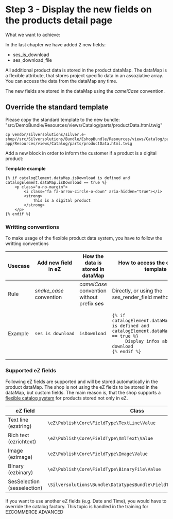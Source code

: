 #  Step 3 - Display the new fields on the products detail page 

What we want to achieve:

In the last chapter we have added 2 new fields:

  - ses\_is\_download
  - ses\_download\_file

All additional product data is stored in the product dataMap. The dataMap is a flexible attribute, that stores project specific data in an assoziative array. You can access the data from the dataMap any time.

The new fields are stored in the dataMap using the *camelCase* convention.

## Override the standard template

Please copy the standard template to the new bundle:    "src/DemoBundle/Resources/views/Catalog/parts/productData.html.twig"

``` 
cp vendor/silversolutions/silver.e-shop//src/Silversolutions/Bundle/EshopBundle/Resources/views/Catalog/parts/productData.html.twig  app/Resources/views/Catalog/parts/productData.html.twig
```

Add a new block in order to inform the customer if a product is  a digital product:

**Template example**

``` 
{% if catalogElement.dataMap.isDownload is defined and catalogElement.dataMap.isDownload == true %}
    <p class="u-no-margin">
        <i class="fa fa-arrow-circle-o-down" aria-hidden="true"></i>
        <strong>
            This is a digital product
        </strong>
    </p>
{% endif %}
```

### Writting conventions

To make usage of the flexible product data system, you have to follow the writting conventions

<table>
<thead>
<tr class="header">
<th>Usecase</th>
<th>Add new field in eZ</th>
<th>How the data is stored in dataMap</th>
<th>How to access the data in the template</th>
</tr>
</thead>
<tbody>
<tr>
<td>Rule</td>
<td><em>snake_case</em> convention</td>
<td><em>camelCase</em> convention without prefix <strong><em>ses</em></strong></td>
<td>Directly, or using the ses_render_field method</td>
</tr>
<tr>
<td>Example</td>
<td><pre><code>ses_is_download</code></pre></td>
<td><pre><code></code></pre>
<pre><code>isDownload</code></pre>
<pre><code></code></pre></td>
<td><div class="content-wrapper">
<pre class="" data-syntaxhighlighter-params="brush: java; gutter: false; theme: Confluence" data-theme="Confluence"><code>{% if catalogElement.dataMap.isDownload is defined and catalogElement.dataMap.isDownload == true %}
     Display infos about the download
{% endif %}</code></pre>
</td>
</tr>
</tbody>
</table>

### Supported eZ fields

Following eZ fields are supported and will be stored automatically in the product dataMap. The shop is not using the eZ fields to be stored in the dataMap, but custom fields. The main reason is, that the shop supports a [flexible catalog system](#) for products stored not only in eZ.

<table>
<thead>
<tr class="header">
<th>eZ field</th>
<th>Class</th>
<th>In the dataMap converted to</th>
</tr>
</thead>
<tbody>
<tr>
<td>Text line (ezstring)</td>
<td><pre><code>\eZ\Publish\Core\FieldType\TextLine\Value</code></pre></td>
<td><pre><code>Silversolutions\Bundle\EshopBundle\Content\Fields\TextLineField</code></pre></td>
</tr>
<tr>
<td>Rich text (ezrichtext)</td>
<td><pre><code>\eZ\Publish\Core\FieldType\XmlText\Value</code></pre></td>
<td><pre><code>Silversolutions\Bundle\EshopBundle\Content\Fields\TextBlockField</code></pre></td>
</tr>
<tr>
<td>Image (ezimage)</td>
<td><pre><code>\eZ\Publish\Core\FieldType\Image\Value</code></pre></td>
<td><pre><code>Silversolutions\Bundle\EshopBundle\Content\Fields\ImageField</code></pre></td>
</tr>
<tr>
<td>BInary (ezbinary)</td>
<td><pre><code>\eZ\Publish\Core\FieldType\BinaryFile\Value</code></pre></td>
<td><pre><code>Silversolutions\Bundle\EshopBundle\Content\Fields\FileField</code></pre></td>
</tr>
<tr>
<td>SesSelection (sesselection)</td>
<td><pre><code>\Silversolutions\Bundle\DatatypesBundle\FieldType\SesSelection\Value</code></pre></td>
<td><pre><code>Silversolutions\Bundle\EshopBundle\Content\Fields\TextLineField</code></pre></td>
</tr>
</tbody>
</table>

If you want to use another eZ fields (e.g. Date and Time), you would have to override the catalog factory. This topic is handled in the training for <span class="status-macro aui-lozenge aui-lozenge-complete conf-macro output-inline">EZCOMMERCE ADVANCED
